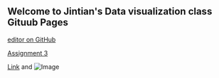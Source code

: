 ## Welcome to Jintian's Data visualization class Gituub Pages

[editor on GitHub](https://github.com/GoldenSweet/Jin_Data_Visualization.github.io/edit/gh-pages/index.md)


[Assignment 3]()





[Link](url) and ![Image](src)
```

